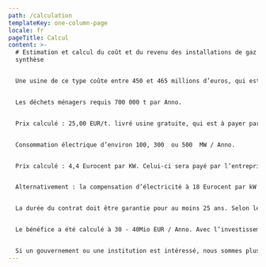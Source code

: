 ```yaml
---
path: /calculation
templateKey: one-column-page
locale: fr
pageTitle: Calcul
content: >-
  # Estimation et calcul du coût et du revenu des installations de gaz de
  synthèse


  Une usine de ce type coûte entre 450 et 465 millions d’euros, qui est accordé par l’investisseur. La période de construction après la signature du contrat est estimée de 2,5 à 3 ans.


  Les déchets ménagers requis 700 000 t par Anno.


  Prix calculé : 25,00 EUR/t. livré usine gratuite, qui est à payer par le fournisseur.


  Consommation électrique d’environ 100, 300  ou 500  MW / Anno.


  Prix calculé : 4,4 Eurocent par KW. Celui-ci sera payé par l’entreprise qui prend le pouvoir.


  Alternativement : la compensation d’électricité à 18 Eurocent par kW peut être livrée ; les déchets ménagers à l’usine à 0,00 EUR / t. Ce prix pourrait être rendu variable (à la hausse ou à la baisse ) par rapport aux conditions supérieures de l’entrée des déchets et le prix de l’électricité.


  La durée du contrat doit être garantie pour au moins 25 ans. Selon les circonstances particulières d’une ville ou d’un pays, nous pouvons demander une garantie de bonne exécution, qui est détenue sur un compte bloqué dans l’État de la partie contractante. Il existe également la possibilité d’une participation officielle et légale de 3 à 5 % d’une personne, d’une entreprise ou d’une autre institution, ce qui permet la conclusion du contrat.


  Le bénéfice a été calculé à 30 - 40Mio EUR / Anno. Avec l’investissement nommé, ainsi que les chiffres et les faits décrits précédemment, le pourcentage de participation peut être calculé à partir de cela.


  Si un gouvernement ou une institution est intéressé, nous sommes plus qu’heureux de transmettre un portefeuille de présentation complet, y compris des graphiques supplémentaires de la centrale électrique.
---
```

